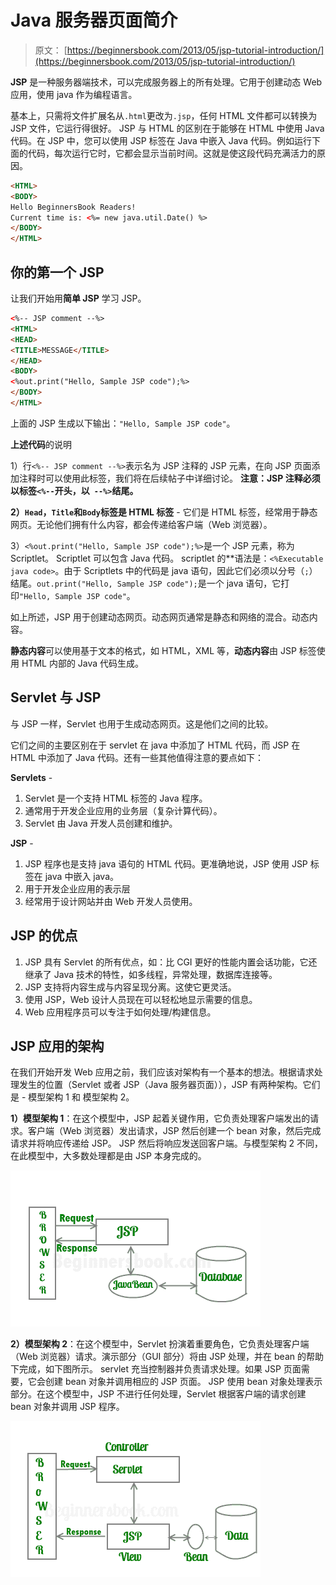 # Java 服务器页面简介

> 原文： [https://beginnersbook.com/2013/05/jsp-tutorial-introduction/](https://beginnersbook.com/2013/05/jsp-tutorial-introduction/)

**JSP** 是一种服务器端技术，可以完成服务器上的所有处理。它用于创建动态 Web 应用，使用 java 作为编程语言。

基本上，只需将文件扩展名从`.html`更改为`.jsp`，任何 HTML 文件都可以转换为 JSP 文件，它运行得很好。 JSP 与 HTML 的区别在于能够在 HTML 中使用 Java 代码。在 JSP 中，您可以使用 JSP 标签在 Java 中嵌入 Java 代码。例如运行下面的代码，每次运行它时，它都会显示当前时间。这就是使这段代码充满活力的原因。

```html
<HTML>
<BODY>
Hello BeginnersBook Readers! 
Current time is: <%= new java.util.Date() %>
</BODY>
</HTML>
```

## 你的第一个 JSP

让我们开始用**简单 JSP** 学习 JSP。

```html
<%-- JSP comment --%>
<HTML>
<HEAD>
<TITLE>MESSAGE</TITLE>
</HEAD>
<BODY>
<%out.print("Hello, Sample JSP code");%>
</BODY>
</HTML>
```

上面的 JSP 生成以下输出：`"Hello, Sample JSP code"`。

**上述代码**的说明 

1）行`<%-- JSP comment --%>`表示名为 JSP 注释的 JSP 元素，在向 JSP 页面添加注释时可以使用此标签，我们将在后续帖子中详细讨论。
**注意：**JSP 注释必须以标签**`<%--`开头，以` --%>`结尾。**

**2）`Head`，`Title`和`Body`标签是 HTML 标签** - 它们是 HTML 标签，经常用于静态网页。无论他们拥有什么内容，都会传递给客户端（Web 浏览器）。

3）`<%out.print("Hello, Sample JSP code");%>`是一个 JSP 元素，称为 Scriptlet。 Scriptlet 可以包含 Java 代码。 scriptlet 的**语法是：`<%Executable java code>`。由于 Scriptlets 中的代码是 java 语句，因此它们必须以分号（`;`）结尾。`out.print("Hello, Sample JSP code");`是一个 java 语句，它打印`"Hello, Sample JSP code"`。

如上所述，JSP 用于创建动态网页。动态网页通常是静态和网络的混合。动态内容。

**静态内容**可以使用基于文本的格式，如 HTML，XML 等，**动态内容**由 JSP 标签使用 HTML 内部的 Java 代码生成。

## Servlet 与 JSP

与 JSP 一样，Servlet 也用于生成动态网页。这是他们之间的比较。

它们之间的主要区别在于 servlet 在 java 中添加了 HTML 代码，而 JSP 在 HTML 中添加了 Java 代码。还有一些其他值得注意的要点如下：

**Servlets** -

1.  Servlet 是一个支持 HTML 标签的 Java 程序。
2.  通常用于开发企业应用的业务层（复杂计算代码）。
3.  Servlet 由 Java 开发人员创建和维护。

**JSP** -

1.  JSP 程序也是支持 java 语句的 HTML 代码。更准确地说，JSP 使用 JSP 标签在 java 中嵌入 java。
2.  用于开发企业应用的表示层
3.  经常用于设计网站并由 Web 开发人员使用。

## JSP 的优点

1.  JSP 具有 Servlet 的所有优点，如：比 CGI 更好的性能内置会话功能，它还继承了 Java 技术的特性，如多线程，异常处理，数据库连接等。
2.  JSP 支持将内容生成与内容呈现分离。这使它更灵活。
3.  使用 JSP，Web 设计人员现在可以轻松地显示需要的信息。
4.  Web 应用程序员可以专注于如何处理/构建信息。

## JSP 应用的架构

在我们开始开发 Web 应用之前，我们应该对架构有一个基本的想法。根据请求处理发生的位置（Servlet 或者 JSP（Java 服务器页面）），JSP 有两种架构。它们是 - 模型架构 1 和 模型架构 2。


**1）模型架构 1**：在这个模型中，JSP 起着关键作用，它负责处理客户端发出的请求。客户端（Web 浏览器）发出请求，JSP 然后创建一个 bean 对象，然后完成请求并将响应传递给 JSP。 JSP 然后将响应发送回客户端。与模型架构 2 不同，在此模型中，大多数处理都是由 JSP 本身完成的。

![JSP Architecture Model 1](img/a3567344da7f269bc8b86ee8b87bdd51.jpg)

**2）模型架构 2**：在这个模型中，Servlet 扮演着重要角色，它负责处理客户端（Web 浏览器）请求。演示部分（GUI 部分）将由 JSP 处理，并在 bean 的帮助下完成，如下图所示。 servlet 充当控制器并负责请求处理。如果 JSP 页面需要，它会创建 bean 对象并调用相应的 JSP 页面。 JSP 使用 bean 对象处理表示部分。在这个模型中，JSP 不进行任何处理，Servlet 根据客户端的请求创建 bean 对象并调用 JSP 程序。

![JSP Architecture Model 2](img/20b52bd26df647be1f1860b8b346fca0.jpg)